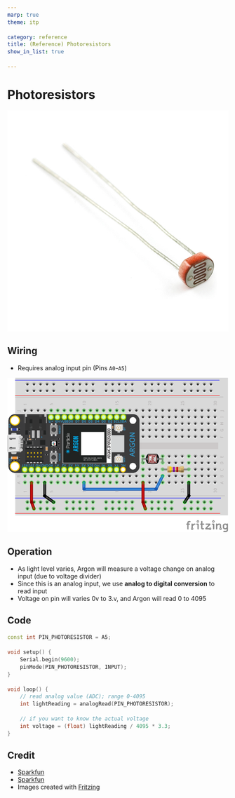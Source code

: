 ```yaml
---
marp: true
theme: itp

category: reference
title: (Reference) Photoresistors
show_in_list: true

---
```


<!-- headingDivider: 2 -->

# Photoresistors

![bg opacity:.85 left:50%](photoresistor.assets/09088-02-L.jpg)



## Wiring

- Requires analog input pin (Pins `A0`-`A5`)

<img src="photoresistor.assets/photoresistor_and_fixed_resistor_bb.png" alt="photoresistor_and_fixed_resistor_bb" style="width:800px;" />

## Operation

* As light level varies, Argon will measure a voltage change on analog input (due to voltage divider)
* Since this is an analog input, we use **analog to digital conversion** to read input
* Voltage on pin will varies 0v to 3.v, and Argon will read 0 to 4095 

## Code

```c++
const int PIN_PHOTORESISTOR = A5;

void setup() {
    Serial.begin(9600);
    pinMode(PIN_PHOTORESISTOR, INPUT);
}

void loop() {
	// read analog value (ADC); range 0-4095
    int lightReading = analogRead(PIN_PHOTORESISTOR);

	// if you want to know the actual voltage 
	int voltage = (float) lightReading / 4095 * 3.3;
}

```




## Credit

- [Sparkfun](https://www.sparkfun.com/products/9088)
- [Sparkfun](https://www.sparkfun.com/products/9806)
- Images created with [Fritzing](https://fritzing.org/home/)
